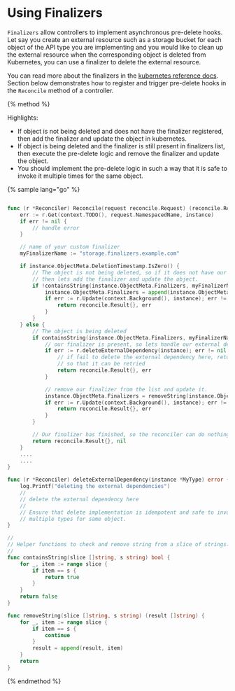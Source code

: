 # Using Finalizers

`Finalizers` allow controllers to implement asynchronous pre-delete hooks. Let
say you create an external resource such as a storage bucket for each object of
the API type you are implementing and you would like to clean up the external resource
when the corresponding object is deleted from Kubernetes, you can use a
finalizer to delete the external resource.

You can read more about the finalizers in the [kubernetes reference docs](https://kubernetes.io/docs/tasks/access-kubernetes-api/custom-resources/custom-resource-definitions/#finalizers). Section below
demonstrates how to register and trigger pre-delete hooks in the `Reconcile`
method of a controller.

{% method %}

Highlights:
- If object is not being deleted and does not have the finalizer registered,
  then add the finalizer and update the object in kubernetes.
- If object is being deleted and the finalizer is still present in finalizers list,
  then execute the pre-delete logic and remove the finalizer and update the
  object.
- You should implement the pre-delete logic in such a way that it is safe to 
 invoke it multiple times for the same object.

{% sample lang="go" %}
```go

func (r *Reconciler) Reconcile(request reconcile.Request) (reconcile.Result, error) {
	err := r.Get(context.TODO(), request.NamespacedName, instance)
	if err != nil {
		// handle error
	}

	// name of your custom finalizer
	myFinalizerName := "storage.finalizers.example.com"

	if instance.ObjectMeta.DeletionTimestamp.IsZero() {
		// The object is not being deleted, so if it does not have our finalizer,
		// then lets add the finalizer and update the object.
		if !containsString(instance.ObjectMeta.Finalizers, myFinalizerName) {
			instance.ObjectMeta.Finalizers = append(instance.ObjectMeta.Finalizers, myFinalizerName)
			if err := r.Update(context.Background(), instance); err != nil {
				return reconcile.Result{}, err
			}
		}
	} else {
		// The object is being deleted
		if containsString(instance.ObjectMeta.Finalizers, myFinalizerName) {
			// our finalizer is present, so lets handle our external dependency
			if err := r.deleteExternalDependency(instance); err != nil {
				// if fail to delete the external dependency here, return with error
				// so that it can be retried
				return reconcile.Result{}, err
			}

			// remove our finalizer from the list and update it.
			instance.ObjectMeta.Finalizers = removeString(instance.ObjectMeta.Finalizers, myFinalizerName)
			if err := r.Update(context.Background(), instance); err != nil {
				return reconcile.Result{}, err
			}
		}

        // Our finalizer has finished, so the reconciler can do nothing.
        return reconcile.Result{}, nil
	}
	....
	....
}

func (r *Reconciler) deleteExternalDependency(instance *MyType) error {
	log.Printf("deleting the external dependencies")
	//
	// delete the external dependency here
	//
	// Ensure that delete implementation is idempotent and safe to invoke
	// multiple types for same object.
}

//
// Helper functions to check and remove string from a slice of strings.
//
func containsString(slice []string, s string) bool {
	for _, item := range slice {
		if item == s {
			return true
		}
	}
	return false
}

func removeString(slice []string, s string) (result []string) {
	for _, item := range slice {
		if item == s {
			continue
		}
		result = append(result, item)
	}
	return
}

```
{% endmethod %}
